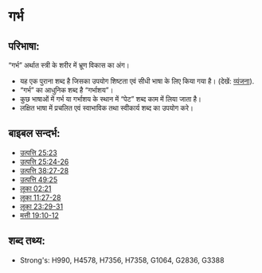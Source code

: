 # गर्भ #

## परिभाषा: ##

“गर्भ” अर्थात स्त्री के शरीर में भ्रूण विकास का अंग।

* यह एक पुराना शब्द है जिसका उपयोग शिष्टता एवं सीधी भाषा के लिए किया गया है। (देखें: [व्यंजना](rc://en/ta/man/translate/figs-euphemism)).
* “गर्भ” का आधुनिक शब्द है “गर्भाशय”।
* कुछ भाषाओं में गर्भ या गर्भाशय के स्थान में “पेट” शब्द काम में लिया जाता है।
* लक्षित भाषा में प्रचलित एवं स्वाभाविक तथा स्वीकार्य शब्द का उपयोग करे।

## बाइबल सन्दर्भ: ##

* [उत्पत्ति 25:23](rc://en/tn/help/gen/25/23)
* [उत्पत्ति 25:24-26](rc://en/tn/help/gen/25/24)
* [उत्पत्ति 38:27-28](rc://en/tn/help/gen/38/27)
* [उत्पत्ति 49:25](rc://en/tn/help/gen/49/25)
* [लूका 02:21](rc://en/tn/help/luk/02/21)
* [लूका 11:27-28](rc://en/tn/help/luk/11/27)
* [लूका 23:29-31](rc://en/tn/help/luk/23/29)
* [मत्ती 19:10-12](rc://en/tn/help/mat/19/10)

## शब्द तथ्य: ##

* Strong's: H990, H4578, H7356, H7358, G1064, G2836, G3388
